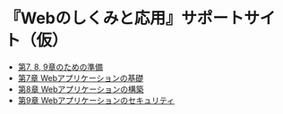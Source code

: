 # 『Webのしくみと応用』サポートサイト（仮）

- [第7, 8, 9章のための準備](/07-09)
- [第7章 Webアプリケーションの基礎](/07-09/07.md)
- [第8章 Webアプリケーションの構築](/07-09/08.md)
- [第9章 Webアプリケーションのセキュリティ](/07-09/09.md)